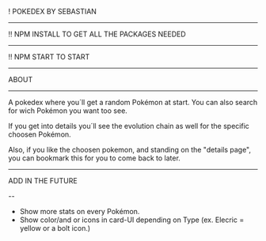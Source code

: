 ! POKEDEX BY SEBASTIAN

---

!! NPM INSTALL TO GET ALL THE PACKAGES NEEDED

---

!! NPM START TO START

---

ABOUT

---

A pokedex where you´ll get a random Pokémon at start.
You can also search for wich Pokémon you want too see.

If you get into details you´ll see the evolution chain as well for the specific choosen Pokémon.

Also, if you like the choosen pokemon, and standing on the "details page", you can bookmark this for you to come back to later.

---

ADD IN THE FUTURE

--

- Show more stats on every Pokémon.
- Show color/and or icons in card-UI depending on Type (ex. Elecric = yellow or a bolt icon.)
